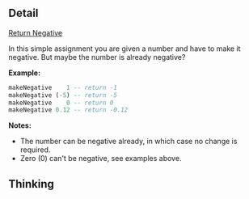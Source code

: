 ## Detail

[Return Negative](https://www.codewars.com/kata/return-negative/train/haskell)

In this simple assignment you are given a number and have to make it negative. But maybe the number is already negative?

**Example:**

```haskell
makeNegative    1 -- return -1
makeNegative (-5) -- return -5
makeNegative    0 -- return 0
makeNegative 0.12 -- return -0.12
```

**Notes:**

-   The number can be negative already, in which case no change is required.
-   Zero (0) can't be negative, see examples above.

## Thinking

